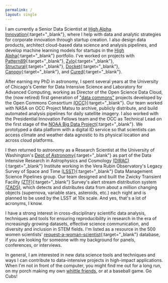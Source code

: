 ```yaml
---
permalink: /
layout: single
---
```


I am currently a Senior Data Scientist at [High Alpha Innovation](https://www.highalphainno.com/){:target="_blank"},
where I help with data and analytic strategies for corporate innovation through startup creation.  I also design data products, architect cloud-based data science and analysis pipelines, and develop machine learning models for startups in the [High Alpha](https://www.highalpha.com/){:target="_blank"} portfolio.  I've worked on projects with [Pattern89](https://www.pattern89.com/){:target="_blank"}, [Zylo](https://zylo.com/){:target="_blank"}, [Structural](https://www.structural.com/){:target="_blank"}, [Docket](https://www.dockethq.com/){:target="_blank"}, [Canopy](https://canopy.io/){:target="_blank"}, and [Cured](https://www.cured.health/){:target="_blank"}.

After earning my PhD in astronomy, I spent several years at the University of Chicago's Center for Data Intensive Science and Laboratory for Advanced Computing, working as Director of the Open Science Data Cloud, the (now retired) first generation of ["data commons"](/new-paper-data-commons/) projects developed by the Open Commons Consortium [(OCC)](http://occ-data.org){:target="_blank"}. Our team worked with NASA on OCC Project Matsu to archive, publicly distribute, and build automated analysis pipelines for daily satellite imagery. I also worked with the Presidential Innovation Fellows team and the OCC as Technical Lead on the first stage of the [NOAA Big Data Project](https://www.noaa.gov/big-data-project){:target="_blank"}. We prototyped a data platform with a digital ID service so that scientists can access climate and weather data agnostic to its physical location and across cloud platforms.

I then returned to astronomy as a Research Scientist at the University of Washington's [Dept of Astronomy](http://depts.washington.edu/astron/){:target="_blank"} as part of the Data Intensive Research in Astrophysics and Cosmology [(DIRAC)](https://dirac.astro.washington.edu){:target="_blank"} Institute working in the Vera Rubin Observatory's Legacy Survey of Space and Time [(LSST)](https://www.lsst.org/about/dm){:target="_blank"} Data Management Science Pipelines group. Our team designed and built the Zwicky Transient Facility [(ZTF)](https://www.ztf.caltech.edu/){:target="_blank"} Survey's alert stream distribution system [(ZADS)](/new-paper-zads/), which detects and distributes data from about a million changing objects (supernova, variable stars, asteroids, etc.) each night and is planned to be used by the LSST at 10x scale. And yes, that's a lot of acronyms, I know.

I have a strong interest in cross-disciplinary scientific data analysis, techniques and tools for ensuring reproducibility in research in the era of increasingly growing datasets, effective science communication, and diversity and inclusion in STEM fields. I'm listed as a resource in the 500 women scientists' [request-a-woman-scientist](https://request500womenscientists.org/profile/8442){:target="_blank"} database, if you are looking for someone with my background for panels, conferences, or interviews.

In general, I am interested in new data science tools and techniques and ways I can contribute to data-intensive projects in high-impact applications. When I'm not in front of the computer, you might find me out for a long run, on my porch making my own [whittle friends](https://whittlefriends.com), or at a baseball game.  Go Cubs!
